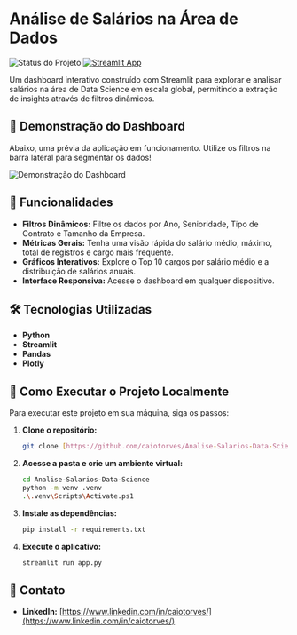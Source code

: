 # Análise de Salários na Área de Dados

![Status do Projeto](https://img.shields.io/badge/Status-Concluído-brightgreen)
[![Streamlit App](https://static.streamlit.io/badges/streamlit_badge_black_white.svg)](https://data-science-salary-dashboard.streamlit.app/)

Um dashboard interativo construído com Streamlit para explorar e analisar salários na área de Data Science em escala global, permitindo a extração de insights através de filtros dinâmicos.

## 📸 Demonstração do Dashboard

Abaixo, uma prévia da aplicação em funcionamento. Utilize os filtros na barra lateral para segmentar os dados!

![Demonstração do Dashboard](https://github.com/user-attachments/assets/7c383720-195d-4c8b-8e65-07e8ff1cbeeb)

## 🚀 Funcionalidades

- **Filtros Dinâmicos:** Filtre os dados por Ano, Senioridade, Tipo de Contrato e Tamanho da Empresa.
- **Métricas Gerais:** Tenha uma visão rápida do salário médio, máximo, total de registros e cargo mais frequente.
- **Gráficos Interativos:** Explore o Top 10 cargos por salário médio e a distribuição de salários anuais.
- **Interface Responsiva:** Acesse o dashboard em qualquer dispositivo.

## 🛠️ Tecnologias Utilizadas

- **Python**
- **Streamlit**
- **Pandas**
- **Plotly**

## 🏃 Como Executar o Projeto Localmente

Para executar este projeto em sua máquina, siga os passos:

1.  **Clone o repositório:**
    ```bash
    git clone [https://github.com/caiotorves/Analise-Salarios-Data-Science.git](https://github.com/caiotorves/Analise-Salarios-Data-Science.git)
    ```
2.  **Acesse a pasta e crie um ambiente virtual:**
    ```bash
    cd Analise-Salarios-Data-Science
    python -m venv .venv
    .\.venv\Scripts\Activate.ps1
    ```
3.  **Instale as dependências:**
    ```bash
    pip install -r requirements.txt
    ```
4.  **Execute o aplicativo:**
    ```bash
    streamlit run app.py
    ```

## 🔗 Contato

- **LinkedIn:** [https://www.linkedin.com/in/caiotorves/](https://www.linkedin.com/in/caiotorves/)
